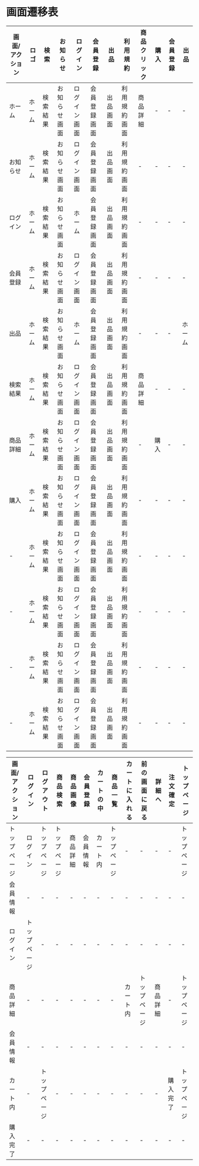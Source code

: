 # 画面遷移表

|画面/アクション|ロゴ|検索|お知らせ|ログイン|会員登録|出品|利用規約|商品クリック|購入|会員登録|出品|
|-|-|-|-|-|-|-|-|-|-|-|-|
|ホーム|ホーム|検索結果|お知らせ画面|ログイン画面|会員登録画面|出品画面|利用規約画面|商品詳細|-|-|-|
|お知らせ|ホーム|検索結果|お知らせ画面|ログイン画面|会員登録画面|出品画面|利用規約画面|-|-|-|-|
|ログイン|ホーム|検索結果|お知らせ画面|ホーム|会員登録画面|出品画面|利用規約画面|-|-|-|-|
|会員登録|ホーム|検索結果|お知らせ画面|ログイン画面|会員登録画面|出品画面|利用規約画面|-|-|-|-|
|出品|ホーム|検索結果|お知らせ画面|ホーム|会員登録画面|出品画面|利用規約画面|-|-|-|ホーム|
|検索結果|ホーム|検索結果|お知らせ画面|ログイン画面|会員登録画面|出品画面|利用規約画面|商品詳細|-|-|-|
|商品詳細|ホーム|検索結果|お知らせ画面|ログイン画面|会員登録画面|出品画面|利用規約画面|-|購入|-|-|
|購入|ホーム|検索結果|お知らせ画面|ログイン画面|会員登録画面|出品画面|利用規約画面|-|-|-|-|
|-|ホーム|検索結果|お知らせ画面|ログイン画面|会員登録画面|出品画面|利用規約画面|-|-|-|-|
|-|ホーム|検索結果|お知らせ画面|ログイン画面|会員登録画面|出品画面|利用規約画面|-|-|-|-|
|-|ホーム|検索結果|お知らせ画面|ログイン画面|会員登録画面|出品画面|利用規約画面|-|-|-|-|
|-|ホーム|検索結果|お知らせ画面|ログイン画面|会員登録画面|出品画面|利用規約画面|-|-|-|-|


|画面/アクション|ログイン|ログアウト|商品検索|商品画像|会員登録|カートの中|商品一覧|カートに入れる|前の画面に戻る|詳細へ|注文確定|トップページ|
|-|-|-|-|-|-|-|-|-|-|-|-|-|
|トップページ|ログイン|トップページ|トップページ|商品詳細|会員情報|カート内|トップページ|-|-|-|-|トップページ|
|会員情報|-|-|-|-|-|-|-|-|-|-|-|-|トップページ|
|ログイン|トップページ|-|-|-|-|-|-|-|-|-|-|-|-|トップページ|
|商品詳細|-|-|-|-|-|-|-|カート内|トップページ|商品詳細|-|トップページ|
|会員情報|-|-|-|-|-|-|-|-|-|-|-|-|トップページ|
|カート内|-|トップページ|-|-|-|-|-|-|-|-|購入完了|トップページ|
|購入完了|-|-|-|-|-|-|-|-|-|-|-|-|トップページ|
